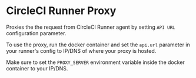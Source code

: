 # CircleCI Runner Proxy

Proxies the the request from CircleCI Runner agent by setting `API URL` configuration parameter.

To use the proxy, run the docker container and set the `api.url` parameter in your runner's config to IP/DNS of where your proxy is hosted.

Make sure to set the `PROXY_SERVER` environment variable inside the docker container to your IP/DNS. 